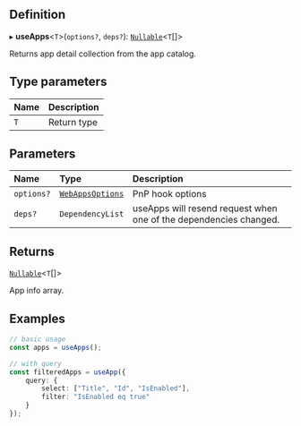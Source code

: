 
## Definition

▸ **useApps**<`T`\>(`options?`, `deps?`): [`Nullable`](../Types/NullableT.md)<`T`[]\>

Returns app detail collection from the app catalog.

## Type parameters

| Name | Description |
| :------ | :------ |
| `T` | Return type |

## Parameters

| Name | Type | Description |
| :------ | :------ | :------ |
| `options?` | [`WebAppsOptions`](../Interfaces/WebAppsOptions.md) | PnP hook options |
| `deps?` | `DependencyList` | useApps will resend request when one of the dependencies changed. |

## Returns

[`Nullable`](../Types/NullableT.md)<`T`[]\>

App info array.

## Examples

```typescript
// basic usage
const apps = useApps();

// with query
const filteredApps = useApp({
	query: {
		select: ["Title", "Id", "IsEnabled"],
		filter: "IsEnabled eq true"
	}
});
```
